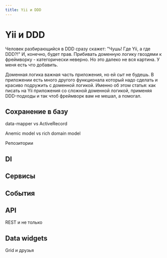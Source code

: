 ```yaml
---
title: Yii и DDD
---
```


# Yii и DDD

Человек разбирающийся в DDD сразу скажет: "Чушь! Где Yii, а где DDD?!"
И, конечно, будет прав. Прибивать доменную логику гвоздями к фреймворку - категорически неверно.
Но это далеко не вся картина. У меня есть что добавить.

Доменная логика важная часть приложения, но ей сыт не будешь.
В приложении есть много другого функционала который надо сделать и красиво подружить с доменной
логикой. Именно об этом статья: как писать на Yii приложения со сложной доменной логикой,
применяя DDD-подходы и так чтоб фреймворк вам не мешал, а помогал.

<habracut/>

## Сохранение в базу

data-mapper vs ActiveRecord

Anemic model vs rich domain model

Репозитории

## DI

## Сервисы

## События

## API

REST и не только

## Data widgets

Grid и друзья

